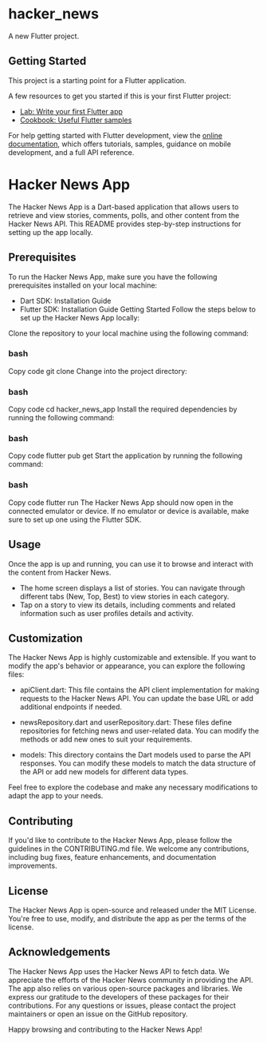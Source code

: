 # hacker_news

A new Flutter project.

## Getting Started

This project is a starting point for a Flutter application.

A few resources to get you started if this is your first Flutter project:

- [Lab: Write your first Flutter app](https://docs.flutter.dev/get-started/codelab)
- [Cookbook: Useful Flutter samples](https://docs.flutter.dev/cookbook)

For help getting started with Flutter development, view the
[online documentation](https://docs.flutter.dev/), which offers tutorials,
samples, guidance on mobile development, and a full API reference.

# Hacker News App

The Hacker News App is a Dart-based application that allows users to retrieve and view stories, comments, polls, and other content from the Hacker News API. This README provides step-by-step instructions for setting up the app locally.

## Prerequisites

To run the Hacker News App, make sure you have the following prerequisites installed on your local machine:

- Dart SDK: Installation Guide
- Flutter SDK: Installation Guide
Getting Started
Follow the steps below to set up the Hacker News App locally:

Clone the repository to your local machine using the following command:

### bash

Copy code
git clone <repository-url>
Change into the project directory:

### bash

Copy code
cd hacker_news_app
Install the required dependencies by running the following command:

### bash

Copy code
flutter pub get
Start the application by running the following command:

### bash

Copy code
flutter run
The Hacker News App should now open in the connected emulator or device. If no emulator or device is available, make sure to set up one using the Flutter SDK.

## Usage

Once the app is up and running, you can use it to browse and interact with the content from Hacker News.

- The home screen displays a list of stories. You can navigate through different tabs (New, Top, Best) to view stories in each category.
- Tap on a story to view its details, including comments and related information such as user profiles details and activity.

## Customization

The Hacker News App is highly customizable and extensible. If you want to modify the app's behavior or appearance, you can explore the following files:

- apiClient.dart: This file contains the API client implementation for making requests to the Hacker News API. You can update the base URL or add additional endpoints if needed.

- newsRepository.dart and userRepository.dart: These files define repositories for fetching news and user-related data. You can modify the methods or add new ones to suit your requirements.

- models: This directory contains the Dart models used to parse the API responses. You can modify these models to match the data structure of the API or add new models for different data types.

Feel free to explore the codebase and make any necessary modifications to adapt the app to your needs.

## Contributing

If you'd like to contribute to the Hacker News App, please follow the guidelines in the CONTRIBUTING.md file. We welcome any contributions, including bug fixes, feature enhancements, and documentation improvements.

## License

The Hacker News App is open-source and released under the MIT License. You're free to use, modify, and distribute the app as per the terms of the license.

## Acknowledgements

The Hacker News App uses the Hacker News API to fetch data. We appreciate the efforts of the Hacker News community in providing the API.
The app also relies on various open-source packages and libraries. We express our gratitude to the developers of these packages for their contributions.
For any questions or issues, please contact the project maintainers or open an issue on the GitHub repository.

Happy browsing and contributing to the Hacker News App!
